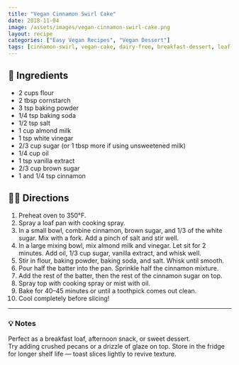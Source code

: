 ```yaml
---
title: "Vegan Cinnamon Swirl Cake"
date: 2018-11-04
image: /assets/images/vegan-cinnamon-swirl-cake.png
layout: recipe
categories: ["Easy Vegan Recipes", "Vegan Dessert"]
tags: [cinnamon-swirl, vegan-cake, dairy-free, breakfast-dessert, loaf-cake]
---
```


## 🧾 Ingredients

- 2 cups flour  
- 2 tbsp cornstarch  
- 3 tsp baking powder  
- 1/4 tsp baking soda  
- 1/2 tsp salt  
- 1 cup almond milk  
- 1 tsp white vinegar  
- 2/3 cup sugar (or 1 tbsp more if using unsweetened milk)  
- 1/4 cup oil  
- 1 tsp vanilla extract  
- 2/3 cup brown sugar  
- 1 and 1/4 tsp cinnamon  

## 👩‍🍳 Directions

1. Preheat oven to 350°F.  
2. Spray a loaf pan with cooking spray.  
3. In a small bowl, combine cinnamon, brown sugar, and 1/3 of the white sugar. Mix with a fork. Add a pinch of salt and stir well.  
4. In a large mixing bowl, mix almond milk and vinegar. Let sit for 2 minutes. Add oil, 1/3 cup sugar, vanilla extract, and whisk well.  
5. Stir in flour, baking powder, baking soda, and salt. Whisk until smooth.  
6. Pour half the batter into the pan. Sprinkle half the cinnamon mixture.  
7. Add the rest of the batter, then the rest of the cinnamon sugar on top.  
8. Spray top with cooking spray or mist with oil.  
9. Bake for 40–45 minutes or until a toothpick comes out clean.  
10. Cool completely before slicing!


---

### 💡 Notes

Perfect as a breakfast loaf, afternoon snack, or sweet dessert.  
Try adding crushed pecans or a drizzle of glaze on top.
Store in the fridge for longer shelf life — toast slices lightly to revive texture.
